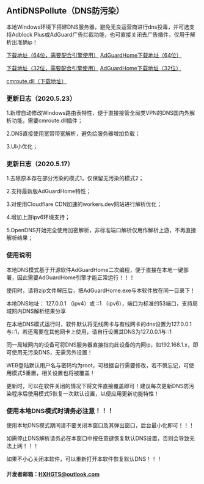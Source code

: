 ## AntiDNSPollute（DNS防污染）

本地Windows环境下搭建DNS服务器，避免无良运营商进行dns投毒，并可选支持Adblock Plus或AdGuard广告拦截功能，也可直接关闭去广告插件，仅用于解析出准确ip！

[下载地址（64位，需要配合引擎使用）](https://lanzous.com/icxp4hg) [AdGuardHome下载地址（64位）](https://static.adguard.com/adguardhome/release/AdGuardHome_Windows_amd64.zip)

[下载地址（32位，需要配合引擎使用）](https://lanzous.com/icxp4ih) [AdGuardHome下载地址（32位）](https://static.adguard.com/adguardhome/release/AdGuardHome_Windows_386.zip)

[cmroute.dll（下载地址）](https://lanzous.com/icxpbij)

### 更新日志（2020.5.23）

1.新增自动修改Windows路由表特性，便于直接接管全局类VPN的DNS国内外解析功能，需要cmroute.dll插件；

2.DNS直接使用宽带带宽解析，避免给服务器增加负载；

3.UI小优化；

### 更新日志（2020.5.17）

1.去除原本存在部分污染的模式1，仅保留无污染的模式2；

2.支持最新版AdGuardHome特性；

3.对使用Cloudflare CDN加速的workers.dev网站进行解析优化；

4.增加上游ipv6环境支持；

5.OpenDNS开始完全使用加密解析，非标准端口解析仅用作解析上游，不再直接解析结果；

### 使用说明

本地DNS模式基于开源软件AdGuardHome二次编程，便于直接在本地一键部署，因此需要AdGuardHome引擎才能正常运行！！！

使用时，请将zip文件解压后，把AdGuardHome.exe与本软件放在同一目录下！

本地DNS地址： 127.0.0.1 （ipv4）或 ::1 （ipv6），端口为标准的53端口，支持局域网内DNS解析结果分享

在本地DNS模式运行时，软件默认将无线网卡与有线网卡的dns设置为127.0.0.1与::1，若还需要在其他网卡上使用，请自行设置其DNS为127.0.0.1与::1

同一局域网内的设备可将DNS服务器直接指向此设备的内网ip，如192.168.1.x，即可使用无污染DNS，无需另外设置！

WEB登陆默认用户名与密码均为root，可根据自行需要修改，若不慎忘记，可使用模式5重置，相关设置也将被覆盖！

更新时，可以在软件关闭的情况下将文件直接覆盖即可！建议每次更新DNS防污染程序后使用模式5恢复一次默认设置，以便应用更新功能特性！

### 使用本地DNS模式时请务必注意！！！

使用本地DNS模式期间请不要关闭本窗口及其弹出窗口，后台最小化即可！！！

如需停止DNS解析请务必在本窗口中按任意键恢复默认DNS设置，否则会导致无法上网！！！

如果不小心关闭本软件，可以重新打开本软件恢复默认DNS！！！

#### 开发者邮箱：HXHGTS@outlook.com
